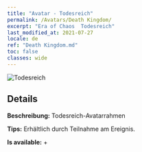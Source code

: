 ```yaml
---
title: "Avatar - Todesreich"
permalink: /Avatars/Death Kingdom/
excerpt: "Era of Chaos  Todesreich"
last_modified_at: 2021-07-27
locale: de
ref: "Death Kingdom.md"
toc: false
classes: wide
---
```

 ![Todesreich](/images/a/avatarFrame_86.png)

## Details

 **Beschreibung:** Todesreich-Avatarrahmen 

 **Tips:** Erhältlich durch Teilnahme am Ereignis. 

 **Is available:**  + 

